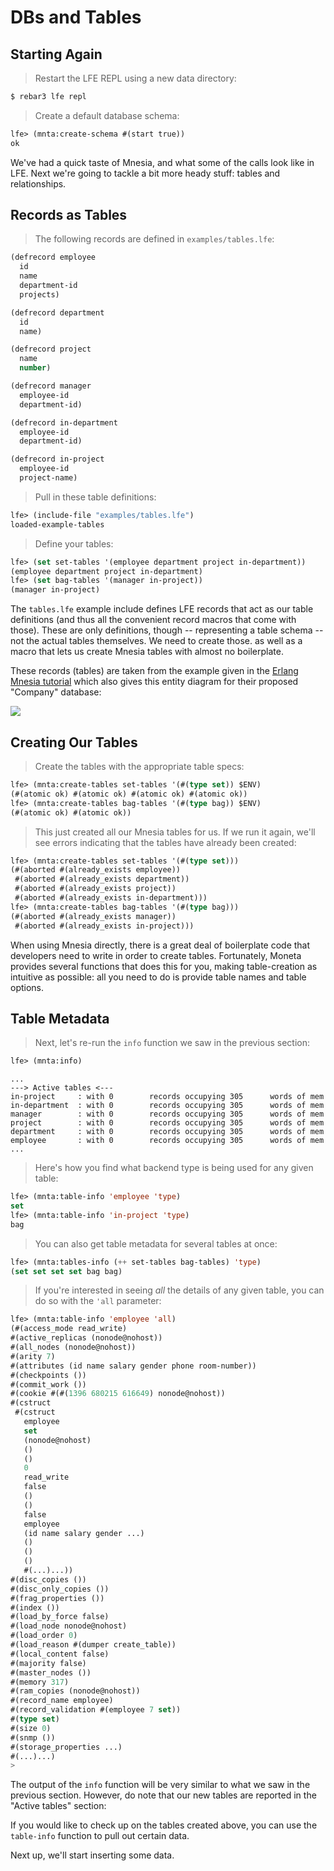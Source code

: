 # DBs and Tables

## Starting Again

> Restart the LFE REPL using a new data directory:

```bash
$ rebar3 lfe repl
```

> Create a default database schema:

```lisp
lfe> (mnta:create-schema #(start true))
ok
```

We've had a quick taste of Mnesia, and what some of the calls look like in LFE.
Next we're going to tackle a bit more heady stuff: tables and relationships.

## Records as Tables

> The following records are defined in ``examples/tables.lfe``:

```cl
(defrecord employee
  id
  name
  department-id
  projects)

(defrecord department
  id
  name)

(defrecord project
  name
  number)

(defrecord manager
  employee-id
  department-id)

(defrecord in-department
  employee-id
  department-id)

(defrecord in-project
  employee-id
  project-name)
```

> Pull in these table definitions:

```cl
lfe> (include-file "examples/tables.lfe")
loaded-example-tables
```

> Define your tables:

```cl
lfe> (set set-tables '(employee department project in-department))
(employee department project in-department)
lfe> (set bag-tables '(manager in-project))
(manager in-project)
```

The ``tables.lfe`` example include defines LFE records that act as our table definitions (and thus all the convenient record macros that come with those). These are only definitions, though -- representing a table schema -- not the actual tables themselves. We need to create those.
as well as a macro that lets us create Mnesia tables with almost no boilerplate.

These records (tables) are taken from the example given in the
[Erlang Mnesia tutorial](http://www.erlang.org/doc/apps/mnesia/Mnesia_chap2.html#id63101) which also gives this entity diagram for their proposed
 "Company" database:

<img src="http://www.erlang.org/doc/apps/mnesia/company.gif" />


## Creating Our Tables

> Create the tables with the appropriate table specs:

```cl
lfe> (mnta:create-tables set-tables '(#(type set)) $ENV)
(#(atomic ok) #(atomic ok) #(atomic ok) #(atomic ok))
lfe> (mnta:create-tables bag-tables '(#(type bag)) $ENV)
(#(atomic ok) #(atomic ok))
```

> This just created all our Mnesia tables for us. If we run it again, we'll see
errors indicating that the tables have already been created:

```cl
lfe> (mnta:create-tables set-tables '(#(type set)))
(#(aborted #(already_exists employee))
 #(aborted #(already_exists department))
 #(aborted #(already_exists project))
 #(aborted #(already_exists in-department)))
lfe> (mnta:create-tables bag-tables '(#(type bag)))
(#(aborted #(already_exists manager))
 #(aborted #(already_exists in-project)))
```

When using Mnesia directly, there is a great deal of boilerplate code that developers need to write in order to create tables. Fortunately, Moneta provides several functions that does this for you, making table-creation as intuitive as possible:  all you need to do is provide table names and table options.


## Table Metadata

> Next, let's re-run the ``info`` function we saw in the previous section:

```cl
lfe> (mnta:info)
```
```
...
---> Active tables <---
in-project     : with 0        records occupying 305      words of mem
in-department  : with 0        records occupying 305      words of mem
manager        : with 0        records occupying 305      words of mem
project        : with 0        records occupying 305      words of mem
department     : with 0        records occupying 305      words of mem
employee       : with 0        records occupying 305      words of mem
...
```

> Here's how you find what backend type is being used for any given table:

```cl
lfe> (mnta:table-info 'employee 'type)
set
lfe> (mnta:table-info 'in-project 'type)
bag
```

> You can also get table metadata for several tables at once:

```cl
lfe> (mnta:tables-info (++ set-tables bag-tables) 'type)
(set set set set bag bag)
```

> If you're interested in seeing *all* the details of any given table, you can
do so with the ``'all`` parameter:

```cl
lfe> (mnta:table-info 'employee 'all)
(#(access_mode read_write)
#(active_replicas (nonode@nohost))
#(all_nodes (nonode@nohost))
#(arity 7)
#(attributes (id name salary gender phone room-number))
#(checkpoints ())
#(commit_work ())
#(cookie #(#(1396 680215 616649) nonode@nohost))
#(cstruct
 #(cstruct
   employee
   set
   (nonode@nohost)
   ()
   ()
   0
   read_write
   false
   ()
   ()
   false
   employee
   (id name salary gender ...)
   ()
   ()
   ()
   #(...)...))
#(disc_copies ())
#(disc_only_copies ())
#(frag_properties ())
#(index ())
#(load_by_force false)
#(load_node nonode@nohost)
#(load_order 0)
#(load_reason #(dumper create_table))
#(local_content false)
#(majority false)
#(master_nodes ())
#(memory 317)
#(ram_copies (nonode@nohost))
#(record_name employee)
#(record_validation #(employee 7 set))
#(type set)
#(size 0)
#(snmp ())
#(storage_properties ...)
#(...)...)
>
```

The output of the ``info`` function will be very similar to what we saw in the
previous section. However, do note that our new tables are reported in the
"Active tables" section:

If you would like to check up on the tables created above, you can use the
``table-info`` function to pull out certain data.

Next up, we'll start inserting some data.
